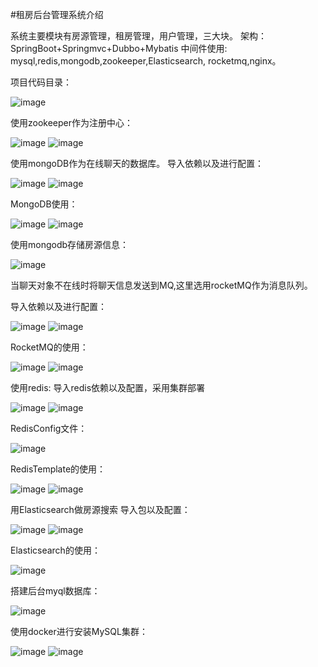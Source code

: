 #租房后台管理系统介绍

系统主要模块有房源管理，租房管理，用户管理，三大块。
架构：SpringBoot+Springmvc+Dubbo+Mybatis
中间件使用:
mysql,redis,mongodb,zookeeper,Elasticsearch,
rocketmq,nginx。

项目代码目录：

![image](https://github.com/forestsss/img-folder/blob/765e0538c4e0ac624d260ede6956cbc2c556b131/zu1.png)

使用zookeeper作为注册中心：

![image](https://github.com/forestsss/img-folder/blob/765e0538c4e0ac624d260ede6956cbc2c556b131/zu2.png)
![image](https://github.com/forestsss/img-folder/blob/765e0538c4e0ac624d260ede6956cbc2c556b131/zu3.png)

使用mongoDB作为在线聊天的数据库。
导入依赖以及进行配置：

![image](https://github.com/forestsss/img-folder/blob/765e0538c4e0ac624d260ede6956cbc2c556b131/zu4.png)
![image](https://github.com/forestsss/img-folder/blob/765e0538c4e0ac624d260ede6956cbc2c556b131/zu5.png)

MongoDB使用：

![image](https://github.com/forestsss/img-folder/blob/765e0538c4e0ac624d260ede6956cbc2c556b131/zu6.png)
![image](https://github.com/forestsss/img-folder/blob/765e0538c4e0ac624d260ede6956cbc2c556b131/zu7.png)

使用mongodb存储房源信息：

![image](https://github.com/forestsss/img-folder/blob/765e0538c4e0ac624d260ede6956cbc2c556b131/zu8.png)

当聊天对象不在线时将聊天信息发送到MQ,这里选用rocketMQ作为消息队列。

导入依赖以及进行配置：

![image](https://github.com/forestsss/img-folder/blob/765e0538c4e0ac624d260ede6956cbc2c556b131/zu9.png)
![image](https://github.com/forestsss/img-folder/blob/765e0538c4e0ac624d260ede6956cbc2c556b131/zu10.png)

RocketMQ的使用：

![image](https://github.com/forestsss/img-folder/blob/765e0538c4e0ac624d260ede6956cbc2c556b131/zu11.png)
![image](https://github.com/forestsss/img-folder/blob/765e0538c4e0ac624d260ede6956cbc2c556b131/zu12.png)

使用redis:
导入redis依赖以及配置，采用集群部署

![image](https://github.com/forestsss/img-folder/blob/765e0538c4e0ac624d260ede6956cbc2c556b131/zu13.png)
![image](https://github.com/forestsss/img-folder/blob/765e0538c4e0ac624d260ede6956cbc2c556b131/zu14.png)


RedisConfig文件：

![image](https://github.com/forestsss/img-folder/blob/765e0538c4e0ac624d260ede6956cbc2c556b131/zu15.png)

RedisTemplate的使用：

![image](https://github.com/forestsss/img-folder/blob/765e0538c4e0ac624d260ede6956cbc2c556b131/zu16.png)
![image](https://github.com/forestsss/img-folder/blob/765e0538c4e0ac624d260ede6956cbc2c556b131/zu17.png)

用Elasticsearch做房源搜索
导入包以及配置：

![image](https://github.com/forestsss/img-folder/blob/765e0538c4e0ac624d260ede6956cbc2c556b131/zu18.png)
![image](https://github.com/forestsss/img-folder/blob/765e0538c4e0ac624d260ede6956cbc2c556b131/zu19.png)

Elasticsearch的使用：

![image](https://github.com/forestsss/img-folder/blob/765e0538c4e0ac624d260ede6956cbc2c556b131/zu20.png)

搭建后台myql数据库：

![image](https://github.com/forestsss/img-folder/blob/765e0538c4e0ac624d260ede6956cbc2c556b131/zu21.png)

使用docker进行安装MySQL集群：

![image](https://github.com/forestsss/img-folder/blob/765e0538c4e0ac624d260ede6956cbc2c556b131/zu22.png)
![image](https://github.com/forestsss/img-folder/blob/765e0538c4e0ac624d260ede6956cbc2c556b131/zu23.png)
